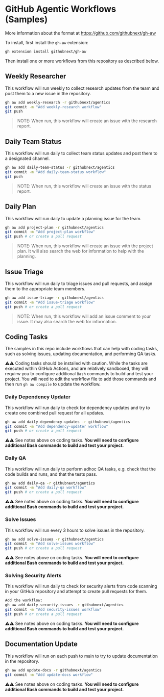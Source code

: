 # GitHub Agentic Workflows (Samples)

More information about the format at https://github.com/githubnext/gh-aw

To install, first install the `gh-aw` extension:

```bash 
gh extension install githubnext/gh-aw
```

Then install one or more workflows from this repository as described below.

## Weekly Researcher

This workflow will run weekly to collect research updates from the team and post them to a new issue in the repository.

```bash
gh aw add weekly-research -r githubnext/agentics
git commit -m "Add weekly-research workflow"
git push
```

> NOTE: When run, this workflow will create an issue with the research report.

## Daily Team Status

This workflow will run daily to collect team status updates and post them to a designated channel.

```bash
gh aw add daily-team-status -r githubnext/agentics
git commit -m "Add daily-team-status workflow"
git push
```

> NOTE: When run, this workflow will create an issue with the status report.

## Daily Plan

This workflow will run daily to update a planning issue for the team.

```bash
gh aw add project-plan -r githubnext/agentics
git commit -m "Add project-plan workflow"
git push # or create a pull request
```

> NOTE: When run, this workflow will create an issue with the project plan. It will also search the web for information to help with the planning.

## Issue Triage

This workflow will run daily to triage issues and pull requests, and assign them to the appropriate team members.

```bash
gh aw add issue-triage -r githubnext/agentics
git commit -m "Add issue-triage workflow"
git push # or create a pull request
```

> NOTE: When run, this workflow will add an issue comment to your issue. It may also search the web for information.

## Coding Tasks

The samples in this repo include workflows that can help with coding tasks, such as solving issues, updating documentation, and performing QA tasks.

⚠️⚠️ Coding tasks should be installed with caution. While the tasks are executed within GitHub Actions, and are relatively sandboxed, they will requirw you to configure additional `Bash` commands to build and test your project. You will need to edit the workflow file to add those commands and then run `gh aw compile` to update the workflow.

### Daily Dependency Updater

This workflow will run daily to check for dependency updates and try to create one combined pull request for all updates.

```bash
gh aw add daily-dependency-updates -r githubnext/agentics
git commit -m "Add dependency-updater workflow"
git push # or create a pull request
```

⚠️⚠️ See notes above on coding tasks.  **You will need to configure additional Bash commands to build and test your project.** 

### Daily QA 

This workflow will run daily to perform adhoc QA tasks, e.g. check that the code builds and runs, and that the tests pass.

```bash
gh aw add daily-qa -r githubnext/agentics
git commit -m "Add daily-qa workflow"
git push # or create a pull request
```

⚠️⚠️ See notes above on coding tasks.  **You will need to configure additional Bash commands to build and test your project.** 

### Solve Issues

This workflow will run every 3 hours to solve issues in the repository.

```bash
gh aw add solve-issues -r githubnext/agentics
git commit -m "Add solve-issues workflow"
git push # or create a pull request
```

⚠️⚠️ See notes above on coding tasks.  **You will need to configure additional Bash commands to build and test your project.** 

### Solving Security Alerts

This workflow will run daily to check for security alerts from code scanning in your GitHub repository and attempt to create pull requests for them.

```bash
Add the workflow:
gh aw add daily-security-issues -r githubnext/agentics
git commit -m "Add security-issues workflow"
git push # or create a pull request
```

⚠️⚠️ See notes above on coding tasks.  **You will need to configure additional Bash commands to build and test your project.** 

## Documentation Update

This workflow will run on each push to main to try to update documentation in the repository.

```bash
gh aw add update-docs -r githubnext/agentics
git commit -m "Add update-docs workflow"
```

⚠️⚠️ See notes above on coding tasks.  **You will need to configure additional Bash commands to build and test your project.** 
